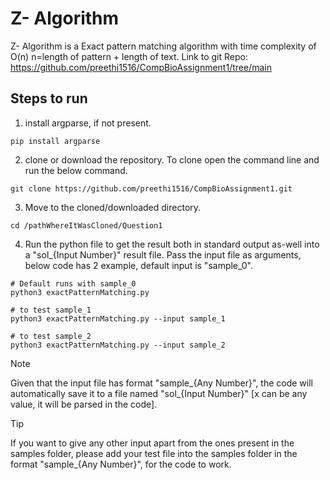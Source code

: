 # Z- Algorithm 

Z- Algorithm is a Exact pattern matching algorithm with time complexity of O(n) n=length of pattern + length of text.
Link to git Repo: https://github.com/preethi1516/CompBioAssignment1/tree/main

## Steps to run

1. install argparse, if not present.
```
pip install argparse
```
2. clone or download the repository. To clone open the command line and run the below command.
```
git clone https://github.com/preethi1516/CompBioAssignment1.git
```

3. Move to the cloned/downloaded directory.
```
cd /pathWhereItWasCloned/Question1
```

4. Run the python file to get the result both in standard output as-well into a "sol_{Input Number}" result file. Pass the input file as arguments, below code has 2 example, default input is "sample_0".
```
# Default runs with sample_0
python3 exactPatternMatching.py 

# to test sample_1
python3 exactPatternMatching.py --input sample_1

# to test sample_2
python3 exactPatternMatching.py --input sample_2
```

>[!NOTE]
>Given that the input file has format "sample_{Any Number}", the code will automatically save it to a file named "sol_{Input Number}" [x can be any value, it will be parsed in the code].

>[!TIP]
>If you want to give any other input apart from the ones present in the samples folder, please add your test file into the samples folder in the format "sample_{Any Number}", for the code to work. 

